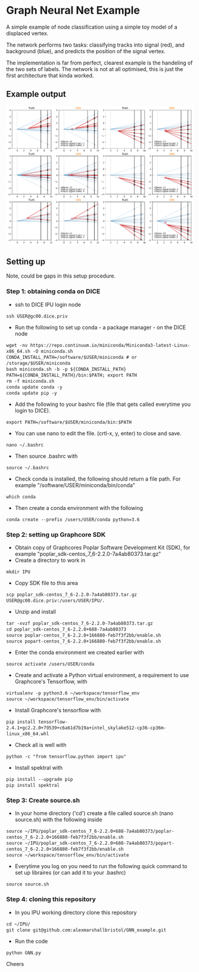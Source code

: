# Graph Neural Net Example

A simple example of node classification using a simple toy model of a displaced vertex.

The network performs two tasks: classifying tracks into signal (red), and background (blue), and predicts the position of the signal vertex.

The implementation is far from perfect, clearest example is the handeling of the two sets of labels. The network is not at all optimised, this is just the first architecture that kinda worked.

## Example output

![plot](example/example.png)


## Setting up

Note, could be gaps in this setup procedure. 

### Step 1: obtaining conda on DICE

* ssh to DICE IPU login node
```
ssh USER@gc00.dice.priv
```
* Run the following to set up conda - a package manager - on the DICE node
```
wget -nv https://repo.continuum.io/miniconda/Miniconda3-latest-Linux-x86_64.sh -O miniconda.sh
CONDA_INSTALL_PATH=/software/$USER/miniconda # or /storage/$USER/miniconda
bash miniconda.sh -b -p ${CONDA_INSTALL_PATH}
PATH=${CONDA_INSTALL_PATH}/bin:$PATH; export PATH
rm -f miniconda.sh
conda update conda -y
conda update pip -y
```
* Add the following to your bashrc file (file that gets called everytime you login to DICE). 
```
export PATH=/software/$USER/miniconda/bin:$PATH
```
* You can use nano to edit the file. (crtl-x, y, enter) to close and save.
```
nano ~/.bashrc
```
* Then source .bashrc with
```
source ~/.bashrc
```
* Check conda is installed, the following should return a file path. For example "/software/USER/miniconda/bin/conda"
```
which conda
```
* Then create a conda environment with the following
```
conda create --prefix /users/USER/conda python=3.6
```

### Step 2: setting up Graphcore SDK

* Obtain copy of Graphcores Poplar Software Development Kit (SDK), for example "poplar_sdk-centos_7_6-2.2.0-7a4ab80373.tar.gz"
* Create a directory to work in
```
mkdir IPU
```
* Copy SDK file to this area
```
scp poplar_sdk-centos_7_6-2.2.0-7a4ab80373.tar.gz USER@gc00.dice.priv:/users/USER/IPU/.
```
* Unzip and install 
```
tar -xvzf poplar_sdk-centos_7_6-2.2.0-7a4ab80373.tar.gz
cd poplar_sdk-centos_7_6-2.2.0+688-7a4ab80373
source poplar-centos_7_6-2.2.0+166880-feb7f3f2bb/enable.sh
source popart-centos_7_6-2.2.0+166880-feb7f3f2bb/enable.sh
```
* Enter the conda environment we created earlier with
```
source activate /users/USER/conda
```
* Create and activate a Python virtual environment, a requirement to use Graphcore's Tensorflow, with
```
virtualenv -p python3.6 ~/workspace/tensorflow_env
source ~/workspace/tensorflow_env/bin/activate
```
* Install Graphcore's tensorflow with
```
pip install tensorflow-2.4.1+gc2.2.0+79539+c6a61d7b19a+intel_skylake512-cp36-cp36m-linux_x86_64.whl
```
* Check all is well with 
```
python -c "from tensorflow.python import ipu"
```
* Install spektral with 
```
pip install --upgrade pip
pip install spektral
```

### Step 3: Create source.sh 

* In your home directory ('cd') create a file called source.sh (nano source.sh) with the following inside
```
source ~/IPU/poplar_sdk-centos_7_6-2.2.0+688-7a4ab80373/poplar-centos_7_6-2.2.0+166880-feb7f3f2bb/enable.sh
source ~/IPU/poplar_sdk-centos_7_6-2.2.0+688-7a4ab80373/popart-centos_7_6-2.2.0+166880-feb7f3f2bb/enable.sh
source ~/workspace/tensorflow_env/bin/activate
```
* Everytime you log on you need to run the following quick command to set up libraires (or can add it to your .bashrc)
```
source source.sh
```

### Step 4: cloning this repository

* In you IPU working directory clone this repository
```
cd ~/IPU/
git clone git@github.com:alexmarshallbristol/GNN_example.git
```
* Run the code
```
python GNN.py
```

Cheers















